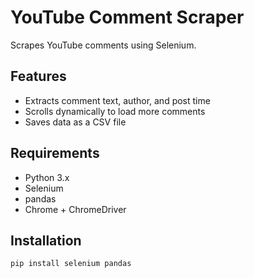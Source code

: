 # YouTube Comment Scraper

Scrapes YouTube comments using Selenium.

## Features

- Extracts comment text, author, and post time
- Scrolls dynamically to load more comments
- Saves data as a CSV file

## Requirements

- Python 3.x
- Selenium
- pandas
- Chrome + ChromeDriver

## Installation

```bash
pip install selenium pandas
